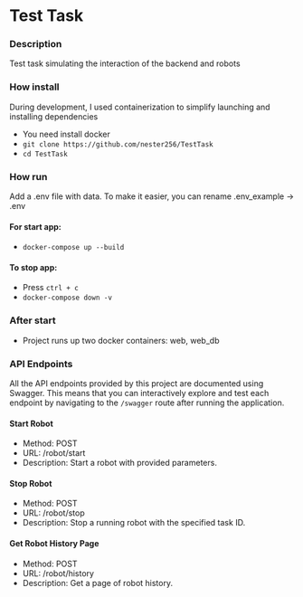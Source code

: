 # Test Task

### Description
Test task simulating the interaction of the backend and robots

### How install
During development, I used containerization to simplify launching and installing dependencies
- You need install docker
- ```git clone https://github.com/nester256/TestTask```
- `cd TestTask`

### How run
Add a .env file with data. To make it easier, you can rename .env_example -> .env
#### For start app:
- ```docker-compose up --build```
#### To stop app: 
- Press `ctrl + c`
- ```docker-compose down -v```
    
### After start
- Project runs up two docker containers: web, web_db

### API Endpoints
All the API endpoints provided by this project are documented using Swagger. This means that you can interactively explore and test each endpoint by navigating to the `/swagger` route after running the application.

#### Start Robot
- Method: POST
- URL: /robot/start
- Description: Start a robot with provided parameters.

#### Stop Robot
- Method: POST
- URL: /robot/stop
- Description: Stop a running robot with the specified task ID.

#### Get Robot History Page
- Method: POST
- URL: /robot/history
- Description: Get a page of robot history.
